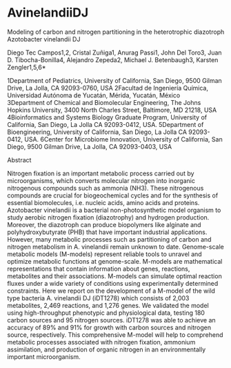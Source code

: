 # AvinelandiiDJ
Modeling of carbon and nitrogen partitioning in the heterotrophic diazotroph Azotobacter vinelandii DJ 

Diego Tec Campos1,2, Cristal Zuñiga1, Anurag Passi1, John Del Toro3, Juan D. Tibocha-Bonilla4, Alejandro Zepeda2, 
Michael J. Betenbaugh3, Karsten Zengler1,5,6*

1Department of Pediatrics, University of California, San Diego, 9500 Gilman Drive, La Jolla, CA 92093-0760, USA
2Facultad de Ingeniería Química, Universidad Autónoma de Yucatán, Mérida, Yucatán, México	
3Department of Chemical and Biomolecular Engineering, The Johns Hopkins University, 3400 North Charles Street, Baltimore, MD 21218, USA 
4Bioinformatics and Systems Biology Graduate Program, University of California, San Diego, La Jolla CA 92093-0412, USA.
5Department of Bioengineering, University of California, San Diego, La Jolla CA 92093-0412, USA.
6Center for Microbiome Innovation, University of California, San Diego, 9500 Gilman Drive, La Jolla, CA 92093-0403, USA

Abstract

Nitrogen fixation is an important metabolic process carried out by microorganisms, which converts molecular nitrogen into 
inorganic nitrogenous compounds such as ammonia (NH3). These nitrogenous compounds are crucial for biogeochemical cycles and 
for the synthesis of essential biomolecules, i.e. nucleic acids, amino acids and proteins. Azotobacter vinelandii is a 
bacterial non-photosynthetic model organism to study aerobic nitrogen fixation (diazotrophy) and hydrogen production. 
Moreover, the diazotroph can produce biopolymers like alginate and polyhydroxybutyrate (PHB) that have important industrial 
applications. However, many metabolic processes such as partitioning of carbon and nitrogen metabolism in A. vinelandii remain 
unknown to date.
Genome-scale metabolic models (M-models) represent reliable tools to unravel and optimize metabolic functions at genome-scale. 
M-models are mathematical representations that contain information about genes, reactions, metabolites and their associations. 
M-models can simulate optimal reaction fluxes under a wide variety of conditions using experimentally determined constraints. 
Here we report on the development of a M-model of the wild type bacteria A. vinelandii DJ (iDT1278) which consists of 
2,003 metabolites, 2,469 reactions, and 1,276 genes. We validated the model using high-throughput phenotypic and physiological 
data, testing 180 carbon sources and 95 nitrogen sources. iDT1278 was able to achieve an accuracy of 89% and 91% for growth 
with carbon sources and nitrogen source, respectively. This comprehensive M-model will help to comprehend metabolic processes 
associated with nitrogen fixation, ammonium assimilation, and production of organic nitrogen in an environmentally important 
microorganism. 
